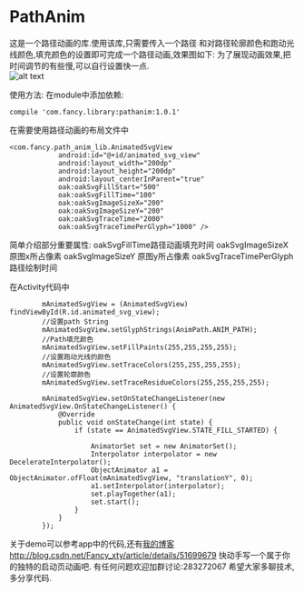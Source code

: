 # PathAnim
这是一个路径动画的库.使用该库,只需要传入一个路径 和对路径轮廓颜色和跑动光线颜色,填充颜色的设置即可完成一个路径动画,效果图如下:
为了展现动画效果,把时间调节的有些慢,可以自行设置快一点.
<br/>
![alt text](https://raw.githubusercontent.com/sunflowerseat/PathAnim/master/preview/startpage-anim.gif "Title")

使用方法:
在module中添加依赖:
```
compile 'com.fancy.library:pathanim:1.0.1'
```
在需要使用路径动画的布局文件中
```
<com.fancy.path_anim_lib.AnimatedSvgView
            android:id="@+id/animated_svg_view"
            android:layout_width="200dp"
            android:layout_height="200dp"
            android:layout_centerInParent="true"
            oak:oakSvgFillStart="500"
            oak:oakSvgFillTime="100"
            oak:oakSvgImageSizeX="200"
            oak:oakSvgImageSizeY="200"
            oak:oakSvgTraceTime="2000"
            oak:oakSvgTraceTimePerGlyph="1000" />
```
简单介绍部分重要属性:
oakSvgFillTime路径动画填充时间
oakSvgImageSizeX 原图x所占像素
oakSvgImageSizeY 原图y所占像素
oakSvgTraceTimePerGlyph 路径绘制时间

在Activity代码中
```
        mAnimatedSvgView = (AnimatedSvgView) findViewById(R.id.animated_svg_view);
        //设置path String
        mAnimatedSvgView.setGlyphStrings(AnimPath.ANIM_PATH);
        //Path填充颜色
        mAnimatedSvgView.setFillPaints(255,255,255,255);
        //设置跑动光线的颜色
        mAnimatedSvgView.setTraceColors(255,255,255,255);
        //设置轮廓颜色
        mAnimatedSvgView.setTraceResidueColors(255,255,255,255);

        mAnimatedSvgView.setOnStateChangeListener(new AnimatedSvgView.OnStateChangeListener() {
            @Override
            public void onStateChange(int state) {
                if (state == AnimatedSvgView.STATE_FILL_STARTED) {

                    AnimatorSet set = new AnimatorSet();
                    Interpolator interpolator = new DecelerateInterpolator();
                    ObjectAnimator a1 = ObjectAnimator.ofFloat(mAnimatedSvgView, "translationY", 0);
                    a1.setInterpolator(interpolator);
                    set.playTogether(a1);
                    set.start();
                }
            }
        });
```

关于demo可以参考app中的代码,还有[我的博客](http://blog.csdn.net/Fancy_xty/article/details/51699679 "Title")
http://blog.csdn.net/Fancy_xty/article/details/51699679
快动手写一个属于你的独特的启动页动画吧.
有任何问题欢迎加群讨论:283272067
希望大家多聊技术,多分享代码.

